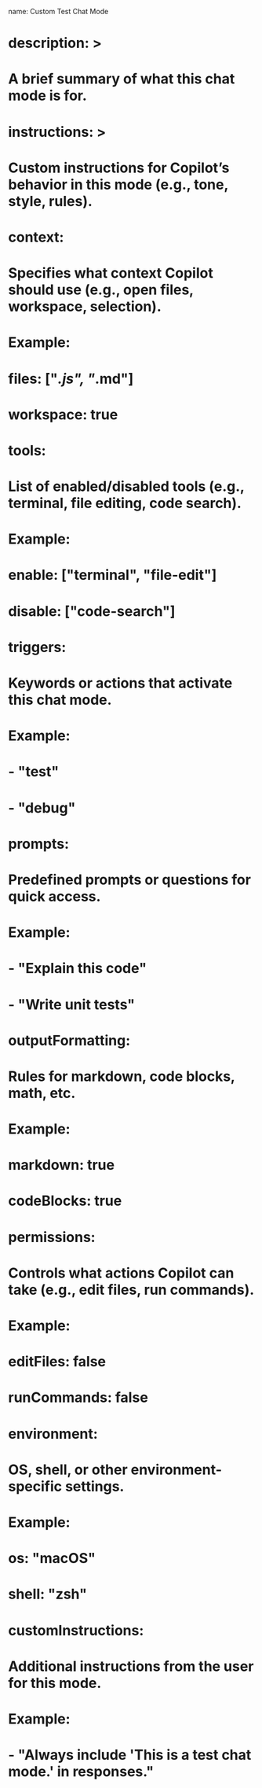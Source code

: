 name: Custom Test Chat Mode

# description: >
#   A brief summary of what this chat mode is for.

# instructions: >
#   Custom instructions for Copilot’s behavior in this mode (e.g., tone, style, rules).

# context:
# Specifies what context Copilot should use (e.g., open files, workspace, selection).
# Example:
#   files: ["*.js", "*.md"]
#   workspace: true

# tools:
# List of enabled/disabled tools (e.g., terminal, file editing, code search).
# Example:
#   enable: ["terminal", "file-edit"]
#   disable: ["code-search"]

# triggers:
# Keywords or actions that activate this chat mode.
# Example:
#   - "test"
#   - "debug"

# prompts:
# Predefined prompts or questions for quick access.
# Example:
#   - "Explain this code"
#   - "Write unit tests"

# outputFormatting:
# Rules for markdown, code blocks, math, etc.
# Example:
#   markdown: true
#   codeBlocks: true

# permissions:
# Controls what actions Copilot can take (e.g., edit files, run commands).
# Example:
#   editFiles: false
#   runCommands: false

# environment:
# OS, shell, or other environment-specific settings.
# Example:
#   os: "macOS"
#   shell: "zsh"

# customInstructions:
# Additional instructions from the user for this mode.
# Example:
#   - "Always include 'This is a test chat mode.' in responses."
